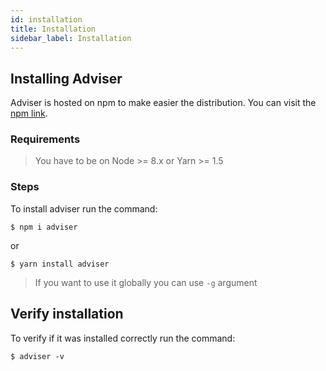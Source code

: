 ```yaml
---
id: installation
title: Installation
sidebar_label: Installation
---
```


## Installing Adviser

Adviser is hosted on npm to make easier the distribution. You can visit the [npm link](https://www.npmjs.com/package/adviser).

### Requirements

> You have to be on Node >= 8.x or Yarn >= 1.5

### Steps

To install adviser run the command:

```
$ npm i adviser
```

or

```
$ yarn install adviser
```

> If you want to use it globally you can use `-g` argument

## Verify installation

To verify if it was installed correctly run the command:

```
$ adviser -v
```
